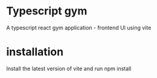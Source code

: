 # Typescript gym

A typescript react gym application - frontend UI using vite

# installation
Install the latest version of vite and run npm install
